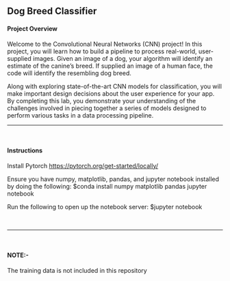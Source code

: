 <h2>Dog Breed Classifier</h2>

<h4>Project Overview</h4>

Welcome to the Convolutional Neural Networks (CNN) project! In this project, 
you will learn how to build a pipeline to process real-world, user-supplied images. 
Given an image of a dog, your algorithm will identify an estimate of the canine’s breed. 
If supplied an image of a human face, the code will identify the resembling dog breed.

Along with exploring state-of-the-art CNN models for classification, 
you will make important design decisions about the user experience for your app. 
By completing this lab, you demonstrate your understanding of the challenges involved
in piecing together a series of models designed to perform various tasks in a data processing pipeline.
<br>
<hr>
<br>

<h4>Instructions</h4>

Install Pytorch
https://pytorch.org/get-started/locally/

Ensure you have numpy, matplotlib, pandas, and jupyter notebook installed by doing the following:
$conda install numpy matplotlib pandas jupyter notebook

Run the following to open up the notebook server:
$jupyter notebook

<br>
<hr>
<br>


<h4>NOTE:-</h4>
The training data is not included in this repository
